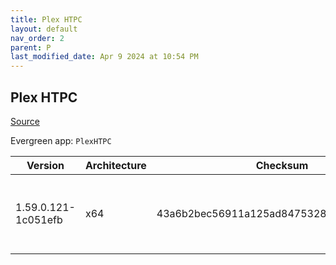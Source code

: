 ```yaml
---
title: Plex HTPC
layout: default
nav_order: 2
parent: P
last_modified_date: Apr 9 2024 at 10:54 PM
---
```


## Plex HTPC

[Source](https://www.plex.tv/media-server-downloads/)

Evergreen app: `PlexHTPC`

| Version             | Architecture | Checksum                                 | URI                                                                                                                                                                                                      |
| ------------------- | ------------ | ---------------------------------------- | -------------------------------------------------------------------------------------------------------------------------------------------------------------------------------------------------------- |
| 1.59.0.121-1c051efb | x64          | 43a6b2bec56911a125ad847532892e37d1a81e9a | [https://downloads.plex.tv/htpc/1.59.0.121-1c051efb/windows/PlexHTPC-1.59.0.121-1c051efb-x86_64.exe](https://downloads.plex.tv/htpc/1.59.0.121-1c051efb/windows/PlexHTPC-1.59.0.121-1c051efb-x86_64.exe) |
